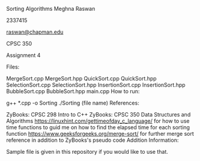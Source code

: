 Sorting Algorithms Meghna Raswan

2337415

raswan@chapman.edu

CPSC 350

Assignment 4

Files:

MergeSort.cpp
MergeSort.hpp
QuickSort.cpp
QuickSort.hpp
SelectionSort.cpp
SelectionSort.hpp
InsertionSort.cpp
InsertionSort.hpp
BubbleSort.cpp
BubbleSort.hpp
main.cpp
How to run:

g++ *.cpp -o Sorting
./Sorting (file name)
References:

ZyBooks: CPSC 298 Intro to C++
ZyBooks: CPSC 350 Data Structures and Algorithms
https://linuxhint.com/gettimeofday_c_language/ for how to use time functions to guid me on how to find the elapsed time for each sorting function
https://www.geeksforgeeks.org/merge-sort/ for further merge sort reference in addition to ZyBooks's pseudo code
Addition Information:

Sample file is given in this repository if you would like to use that.
